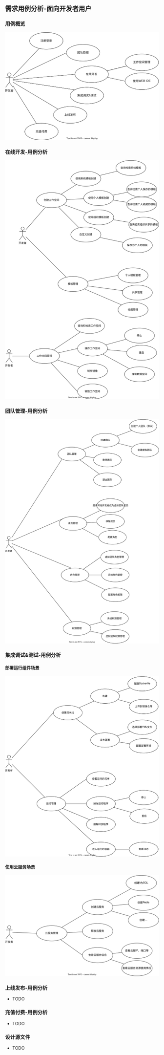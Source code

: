 ## 需求用例分析-面向开发者用户

### 用例概览
![用例概览](_media/usecase-developer-001-overview.svg)

### 在线开发-用例分析
![用例概览](_media/usecase-developer-002-onlineworking.svg)

### 团队管理-用例分析
![用例概览](_media/usecase-developer-003-usergroup.svg)

### 集成调试&测试-用例分析
#### 部署运行组件场景
![用例概览](_media/usecase-developer-004-debugtest-rc.svg)

#### 使用云服务场景
![用例概览](_media/usecase-developer-004-debugtest-cloud.svg)

### 上线发布-用例分析
- TODO

### 充值付费-用例分析
- TODO

### 设计源文件
- TODO